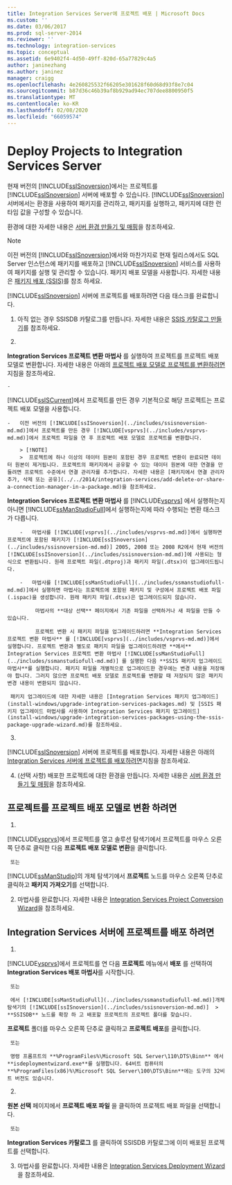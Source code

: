 ```yaml
---
title: Integration Services Server에 프로젝트 배포 | Microsoft Docs
ms.custom: ''
ms.date: 03/06/2017
ms.prod: sql-server-2014
ms.reviewer: ''
ms.technology: integration-services
ms.topic: conceptual
ms.assetid: 6e9402f4-4d50-49ff-820d-65a77829c4a5
author: janinezhang
ms.author: janinez
manager: craigg
ms.openlocfilehash: 4e260825532f66205e301628f60d68d93f8e7c04
ms.sourcegitcommit: b87d36c46b39af8b929ad94ec707dee8800950f5
ms.translationtype: MT
ms.contentlocale: ko-KR
ms.lasthandoff: 02/08/2020
ms.locfileid: "66059574"
---
```

# <a name="deploy-projects-to-integration-services-server"></a>Deploy Projects to Integration Services Server
  현재 버전의 [!INCLUDE[ssISnoversion](../includes/ssisnoversion-md.md)]에서는 프로젝트를 [!INCLUDE[ssISnoversion](../includes/ssisnoversion-md.md)] 서버에 배포할 수 있습니다. 
  [!INCLUDE[ssISnoversion](../includes/ssisnoversion-md.md)] 서버에서는 환경을 사용하여 패키지를 관리하고, 패키지를 실행하고, 패키지에 대한 런타임 값을 구성할 수 있습니다.  
  
 환경에 대한 자세한 내용은 [서버 환경 만들기 및 매핑](../../2014/integration-services/create-and-map-a-server-environment.md)을 참조하세요.  
  
> [!NOTE]  
>  이전 버전의 [!INCLUDE[ssISnoversion](../includes/ssisnoversion-md.md)]에서와 마찬가지로 현재 릴리스에서도 SQL Server 인스턴스에 패키지를 배포하고 [!INCLUDE[ssISnoversion](../includes/ssisnoversion-md.md)] 서비스를 사용하여 패키지를 실행 및 관리할 수 있습니다. 패키지 배포 모델을 사용합니다. 자세한 내용은 [패키지 배포 &#40;SSIS&#41;](packages/legacy-package-deployment-ssis.md)를 참조 하세요.  
  
 
  [!INCLUDE[ssISnoversion](../includes/ssisnoversion-md.md)] 서버에 프로젝트를 배포하려면 다음 태스크를 완료합니다.  
  
1.  아직 없는 경우 SSISDB 카탈로그를 만듭니다. 자세한 내용은 [SSIS 카탈로그 만들기](catalog/ssis-catalog.md)를 참조하세요.  
  
2.  
  **Integration Services 프로젝트 변환 마법사** 를 실행하여 프로젝트를 프로젝트 배포 모델로 변환합니다. 자세한 내용은 아래의 [프로젝트 배포 모델로 프로젝트를 변환하려면](#convert)지침을 참조하세요.  
  
    -   
  [!INCLUDE[ssISCurrent](../includes/ssiscurrent-md.md)]에서 프로젝트를 만든 경우 기본적으로 해당 프로젝트는 프로젝트 배포 모델을 사용합니다.  
  
    -   이전 버전의 [!INCLUDE[ssISnoversion](../includes/ssisnoversion-md.md)]에서 프로젝트를 만든 경우 [!INCLUDE[vsprvs](../includes/vsprvs-md.md)]에서 프로젝트 파일을 연 후 프로젝트 배포 모델로 프로젝트를 변환합니다.  
  
        > [!NOTE]  
        >  프로젝트에 하나 이상의 데이터 원본이 포함된 경우 프로젝트 변환이 완료되면 데이터 원본이 제거됩니다. 프로젝트의 패키지에서 공유할 수 있는 데이터 원본에 대한 연결을 만들려면 프로젝트 수준에서 연결 관리자를 추가합니다. 자세한 내용은 [패키지에서 연결 관리자 추가, 삭제 또는 공유](../../2014/integration-services/add-delete-or-share-a-connection-manager-in-a-package.md)을 참조하세요.  
  
         
  **Integration Services 프로젝트 변환 마법사** 를 [!INCLUDE[vsprvs](../includes/vsprvs-md.md)] 에서 실행하는지 아니면 [!INCLUDE[ssManStudioFull](../includes/ssmanstudiofull-md.md)]에서 실행하는지에 따라 수행되는 변환 태스크가 다릅니다.  
  
        -   마법사를 [!INCLUDE[vsprvs](../includes/vsprvs-md.md)]에서 실행하면 프로젝트에 포함된 패키지가 [!INCLUDE[ssISnoversion](../includes/ssisnoversion-md.md)] 2005, 2008 또는 2008 R2에서 현재 버전의 [!INCLUDE[ssISnoversion](../includes/ssisnoversion-md.md)]에 사용되는 형식으로 변환됩니다. 원래 프로젝트 파일(.dtproj)과 패키지 파일(.dtsx)이 업그레이드됩니다.  
  
        -   마법사를 [!INCLUDE[ssManStudioFull](../includes/ssmanstudiofull-md.md)]에서 실행하면 마법사는 프로젝트에 포함된 패키지 및 구성에서 프로젝트 배포 파일(.ispac)을 생성합니다. 원래 패키지 파일(.dtsx)은 업그레이드되지 않습니다.  
  
             마법사의 **대상 선택** 페이지에서 기존 파일을 선택하거나 새 파일을 만들 수 있습니다.  
  
             프로젝트 변환 시 패키지 파일을 업그레이드하려면 **Integration Services 프로젝트 변환 마법사** 를 [!INCLUDE[vsprvs](../includes/vsprvs-md.md)]에서 실행합니다. 프로젝트 변환과 별도로 패키지 파일을 업그레이드하려면 **에서** Integration Services 프로젝트 변환 마법사 [!INCLUDE[ssManStudioFull](../includes/ssmanstudiofull-md.md)] 를 실행한 다음 **SSIS 패키지 업그레이드 마법사**를 실행합니다. 패키지 파일을 개별적으로 업그레이드한 경우에는 변경 내용을 저장해야 합니다. 그러지 않으면 프로젝트 배포 모델로 프로젝트를 변환할 때 저장되지 않은 패키지 변경 내용이 변환되지 않습니다.  
  
     패키지 업그레이드에 대한 자세한 내용은 [Integration Services 패키지 업그레이드](install-windows/upgrade-integration-services-packages.md) 및 [SSIS 패키지 업그레이드 마법사를 사용하여 Integration Services 패키지 업그레이드](install-windows/upgrade-integration-services-packages-using-the-ssis-package-upgrade-wizard.md)를 참조하세요.  
  
3.  
  [!INCLUDE[ssISnoversion](../includes/ssisnoversion-md.md)] 서버에 프로젝트를 배포합니다. 자세한 내용은 아래의 [Integration Services 서버에 프로젝트를 배포하려면](#deploy)지침을 참조하세요.  
  
4.  (선택 사항) 배포한 프로젝트에 대한 환경을 만듭니다. 자세한 내용은 [서버 환경 만들기 및 매핑](../../2014/integration-services/create-and-map-a-server-environment.md)을 참조하세요.  
  
##  <a name="convert"></a>프로젝트를 프로젝트 배포 모델로 변환 하려면  
  
1.  
  [!INCLUDE[vsprvs](../includes/vsprvs-md.md)]에서 프로젝트를 열고 솔루션 탐색기에서 프로젝트를 마우스 오른쪽 단추로 클릭한 다음 **프로젝트 배포 모델로 변환**을 클릭합니다.  
  
     또는  
  
     
  [!INCLUDE[ssManStudio](../includes/ssmanstudio-md.md)]의 개체 탐색기에서 **프로젝트** 노드를 마우스 오른쪽 단추로 클릭하고 **패키지 가져오기**를 선택합니다.  
  
2.  마법사를 완료합니다. 자세한 내용은 [Integration Services Project Conversion Wizard](../../2014/integration-services/integration-services-project-conversion-wizard.md)을 참조하세요.  
  
##  <a name="deploy"></a>Integration Services 서버에 프로젝트를 배포 하려면  
  
1.  
  [!INCLUDE[vsprvs](../includes/vsprvs-md.md)]에서 프로젝트를 연 다음 **프로젝트** 메뉴에서 **배포** 를 선택하여 **Integration Services 배포 마법사**를 시작합니다.  
  
     또는  
  
     에서 [!INCLUDE[ssManStudioFull](../includes/ssmanstudiofull-md.md)]개체 탐색기의 [!INCLUDE[ssISnoversion](../includes/ssisnoversion-md.md)]  >  **SSISDB** 노드를 확장 하 고 배포할 프로젝트의 프로젝트 폴더를 찾습니다. 
  **프로젝트** 폴더를 마우스 오른쪽 단추로 클릭하고 **프로젝트 배포**를 클릭합니다.  
  
     또는  
  
     명령 프롬프트의 **%ProgramFiles%\Microsoft SQL Server\110\DTS\Binn** 에서 **isdeploymentwizard.exe**를 실행합니다. 64비트 컴퓨터의 **%ProgramFiles(x86)%\Microsoft SQL Server\100\DTS\Binn**에는 도구의 32비트 버전도 있습니다.  
  
2.  
  **원본 선택** 페이지에서 **프로젝트 배포 파일** 을 클릭하여 프로젝트 배포 파일을 선택합니다.  
  
     또는  
  
     
  **Integration Services 카탈로그** 를 클릭하여 SSISDB 카탈로그에 이미 배포된 프로젝트를 선택합니다.  
  
3.  마법사를 완료합니다. 자세한 내용은 [Integration Services Deployment Wizard](../../2014/integration-services/integration-services-deployment-wizard.md)을 참조하세요.  
  
  
